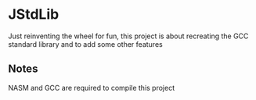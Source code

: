 # JStdLib
Just reinventing the wheel for fun, this project is about recreating the GCC standard library and to add some other features

## Notes
NASM and GCC are required to compile this project 